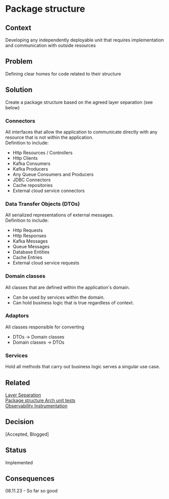 # Package structure

## Context
Developing any independently deployable unit that requires implementation and communication with outside resources

## Problem
Defining clear homes for code related to their structure

## Solution
Create a package structure based on the agreed layer separation (see below)

### Connectors  
All interfaces that allow the application to communicate directly with any resource that is not within the application.  
Definition to include: 
- Http Resources / Controllers
- Http Clients
- Kafka Consumers
- Kafka Producers
- Any Queue Consumers and Producers
- JDBC Connectors
- Cache repositories
- External cloud service connectors

### Data Transfer Objects (DTOs) 
All serialized representations of external messages.  
Definition to include:  
- Http Requests
- Http Responses
- Kafka Messages
- Queue Messages
- Database Entities
- Cache Entries
- External cloud service requests

### Domain classes  
All classes that are defined within the application's domain. 
- Can be used by services within the domain.  
- Can hold business logic that is true regardless of context.

### Adaptors
All classes responsible for converting 
- DTOs -> Domain classes
- Domain classes -> DTOs

### Services
Hold all methods that carry out business logic serves a singular use case. 

## Related
[Layer Separation](layer-seperation.md)  
[Package structure Arch unit tests](../testing/arch%20unit/package-structure.md)  
[Observability Instrumentation](../observability/intrumentation.md)

## Decision
[Accepted, Blogged]

## Status
Implemented

## Consequences
08.11.23 - So far so good
